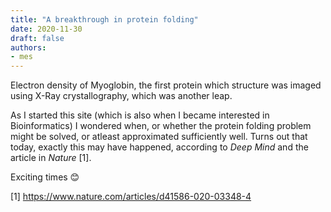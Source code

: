 ```yaml
---
title: "A breakthrough in protein folding"
date: 2020-11-30
draft: false
authors:
- mes
---
```

Electron density of Myoglobin, the first protein which structure was imaged using X-Ray crystallography, which was another leap.

As I started this site (which is also when I became interested in Bioinformatics) I wondered when, or whether the protein folding problem might be solved, or atleast approximated sufficiently well. Turns out that today, exactly this may have happened, according to *Deep Mind* and the article in *Nature* [1].

Exciting times 😊

[1] https://www.nature.com/articles/d41586-020-03348-4